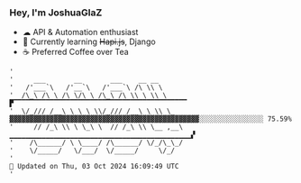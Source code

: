 ### Hey, I'm JoshuaGlaZ

- ☁ API & Automation enthusiast
- 📖 Currently learning ~~Hapi.js~~, Django
- ☕ Preferred Coffee over Tea

```text
'
'     ___       __       ___    __ __
'   /'___`\   /'__`\   /'___`\ /\ \\ \      
'  /\_\ /\ \ /\ \/\ \ /\_\ /\ \\ \ \\ \     ▛▔▔▔▔▔▔▔▔▔▔▔▔▔▔▔▔▔▔▔▔▔▔▔▔▔▔▔▔▔▔▔▔▔▔▔▔▔▔▔▔▔▔▔
'  \/_/// /__\ \ \ \ \\/_/// /__\ \ \\ \_     ▓▓▓▓▓▓▓▓▓▓▓▓▓▓▓▓▓▓▓▓▓▓▓▓▓▓▓▓▓▓▓▓▓▓▓▓▓▓▓▓▓▓▓▓▓▓▓░░░░░░░░░░░░░░░░ 75.59%
'     // /_\ \\ \ \_\ \  // /_\ \\ \__ ,__\ ▁▁▁▁▁▁▁▁▁▁▁▁▁▁▁▁▁▁▁▁▁▁▁▁▁▁▁▁▁▁▁▁▁▁▁▁▁▁▁▁▁▁▁▁▁▞
'    /\______/ \ \____/ /\______/ \/_/\_\_/
'    \/_____/   \/___/  \/_____/     \/_/
'                                                                         📢 Updated on Thu, 03 Oct 2024 16:09:49 UTC 
'
```
